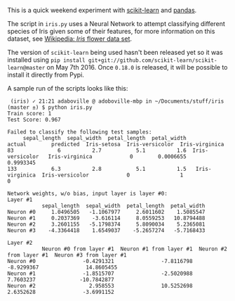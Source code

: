 This is a quick weekend experiment with
[scikit-learn](http://scikit-learn.org/) and
[pandas](http://pandas.pydata.org/).

The script in `iris.py` uses a Neural Network to attempt classifying different
species of Iris given some of their features, for more information on this
dataset, see [Wikipedia: _Iris_ flower data
set](https://en.wikipedia.org/wiki/Iris_flower_data_set).

The version of `scikit-learn` being used hasn't been released yet so it was
installed using `pip install
git+git://github.com/scikit-learn/scikit-learn@master` on May 7th 2016. Once
`0.18.0` is released, it will be possible to install it directly from Pypi.

A sample run of the scripts looks like this:

```
 (iris) ✓ 21:21 adaboville @ adoboville-mbp in ~/Documents/stuff/iris (master ±) $ python iris.py
Train score: 1
Test Score: 0.967

Failed to classify the following test samples:
     sepal_length  sepal_width  petal_length  petal_width           actual        predicted  Iris-setosa  Iris-versicolor  Iris-virginica
83              6          2.7           5.1          1.6  Iris-versicolor   Iris-virginica            0        0.0006655       0.9993345
133           6.3          2.8           5.1          1.5   Iris-virginica  Iris-versicolor            0                1               0

Network weights, w/o bias, input layer is layer #0:
Layer #1
           sepal_length  sepal_width  petal_length  petal_width
Neuron #0     1.0496505   -1.1067977     2.6011602    1.5085547
Neuron #1     0.2037369    -3.616114     8.0559253   10.8794488
Neuron #2     3.2601155   -5.1798374     5.8090034    5.2365081
Neuron #3    -4.3364418    1.6549037    -5.2657274   -5.7168433

Layer #2
           Neuron #0 from layer #1  Neuron #1 from layer #1  Neuron #2 from layer #1  Neuron #3 from layer #1
Neuron #0               -0.4291321               -7.8116798               -8.9299367               14.8605455
Neuron #1               -1.8515707               -2.5020988                7.7603237              -10.7842877
Neuron #2                 2.958553               10.5252698                2.6352628               -3.6991152

```
